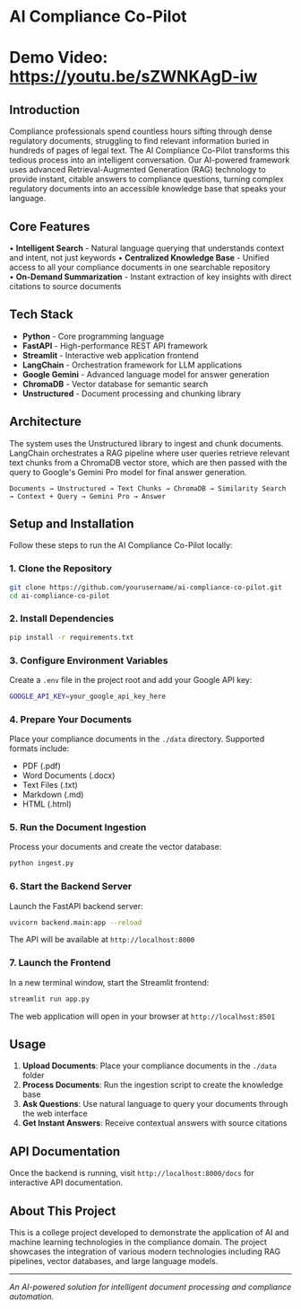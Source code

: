 
# AI Compliance Co-Pilot

# Demo Video: https://youtu.be/sZWNKAgD-iw

## Introduction

Compliance professionals spend countless hours sifting through dense regulatory documents, struggling to find relevant information buried in hundreds of pages of legal text. The AI Compliance Co-Pilot transforms this tedious process into an intelligent conversation. Our AI-powered framework uses advanced Retrieval-Augmented Generation (RAG) technology to provide instant, citable answers to compliance questions, turning complex regulatory documents into an accessible knowledge base that speaks your language.

## Core Features

• **Intelligent Search** - Natural language querying that understands context and intent, not just keywords
• **Centralized Knowledge Base** - Unified access to all your compliance documents in one searchable repository  
• **On-Demand Summarization** - Instant extraction of key insights with direct citations to source documents

## Tech Stack

- **Python** - Core programming language
- **FastAPI** - High-performance REST API framework
- **Streamlit** - Interactive web application frontend
- **LangChain** - Orchestration framework for LLM applications
- **Google Gemini** - Advanced language model for answer generation
- **ChromaDB** - Vector database for semantic search
- **Unstructured** - Document processing and chunking library

## Architecture

The system uses the Unstructured library to ingest and chunk documents. LangChain orchestrates a RAG pipeline where user queries retrieve relevant text chunks from a ChromaDB vector store, which are then passed with the query to Google's Gemini Pro model for final answer generation.

```
Documents → Unstructured → Text Chunks → ChromaDB → Similarity Search → Context + Query → Gemini Pro → Answer
```

## Setup and Installation

Follow these steps to run the AI Compliance Co-Pilot locally:

### 1. Clone the Repository

```bash
git clone https://github.com/yourusername/ai-compliance-co-pilot.git
cd ai-compliance-co-pilot
```

### 2. Install Dependencies

```bash
pip install -r requirements.txt
```

### 3. Configure Environment Variables

Create a `.env` file in the project root and add your Google API key:

```bash
GOOGLE_API_KEY=your_google_api_key_here
```

### 4. Prepare Your Documents

Place your compliance documents in the `./data` directory. Supported formats include:
- PDF (.pdf)
- Word Documents (.docx)
- Text Files (.txt)
- Markdown (.md)
- HTML (.html)

### 5. Run the Document Ingestion

Process your documents and create the vector database:

```bash
python ingest.py
```

### 6. Start the Backend Server

Launch the FastAPI backend server:

```bash
uvicorn backend.main:app --reload
```

The API will be available at `http://localhost:8000`

### 7. Launch the Frontend

In a new terminal window, start the Streamlit frontend:

```bash
streamlit run app.py
```

The web application will open in your browser at `http://localhost:8501`

## Usage

1. **Upload Documents**: Place your compliance documents in the `./data` folder
2. **Process Documents**: Run the ingestion script to create the knowledge base
3. **Ask Questions**: Use natural language to query your documents through the web interface
4. **Get Instant Answers**: Receive contextual answers with source citations

## API Documentation

Once the backend is running, visit `http://localhost:8000/docs` for interactive API documentation.

## About This Project

This is a college project developed to demonstrate the application of AI and machine learning technologies in the compliance domain. The project showcases the integration of various modern technologies including RAG pipelines, vector databases, and large language models.

---

*An AI-powered solution for intelligent document processing and compliance automation.*